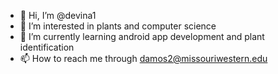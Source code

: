 - 👋 Hi, I’m @devina1
- 👀 I’m interested in plants and computer science
- 🌱 I’m currently learning android app development and plant identification
- 📫 How to reach me through damos2@missouriwestern.edu
